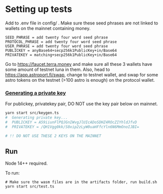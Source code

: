 # Setting up tests

Add to .env file in config/ . Make sure these seed phrases are not linked to wallets on the mainnet containing money.

```
SEED_PHRASE = add twenty four word seed phrase
PROTOCOL_PHRASE = add twenty four word seed phrase
USER_PHRASE = add twenty four word seed phrase
PUBLICKEY = anyBase64+secp256k1PublicKey+in/Base64
PRIVATEKEY = matching+secp256k1PublicKey+in/Base64
```

Go to https://faucet.terra.money and make sure all these 3 wallets have some amount of testnet luna in them. Also, head to https://app.astroport.fi/swap, change to testnet wallet, and swap for some astro tokens on the testnet (>100 astro is enough) on the protocol wallet.

### [Generating a private key]()

For publickey, privatekey pair, DO NOT use the key pair below on mainnet.

```bash
yarn start src/keygen.ts
#  Generating private key...
#  PUBLICKEY = A59iiunFlPQJGnIWvgJlUIcADoSDHZ4ROcZIYhldJfvD
#  PRIVATEKEY = /QH1Vgg0kk/S0xip2zLyW0uaHFfcYln6N6MmOnoIJBI=

# !! DO NOT USE THESE 2 KEYS ON THE MAINNET
```

## Run

Node 14++ required.

To run:

```
# Make sure the wasm files are in the artifacts folder, run build.sh
yarn start src/test.ts
```
